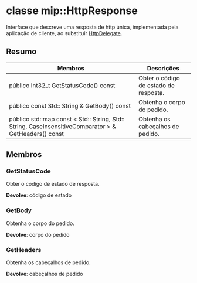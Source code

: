 # <a name="class-miphttpresponse"></a>classe mip::HttpResponse 
Interface que descreve uma resposta de http única, implementada pela aplicação de cliente, ao substituir [HttpDelegate](class_mip_httpdelegate.md).
  
## <a name="summary"></a>Resumo
 Membros                        | Descrições                                
--------------------------------|---------------------------------------------
 público int32_t GetStatusCode() const  |  Obter o código de estado de resposta.
 público const Std:: String & GetBody() const  |  Obtenha o corpo do pedido.
público std::map const < Std:: String, Std:: String, CaseInsensitiveComparator > & GetHeaders() const  |  Obtenha os cabeçalhos de pedido.
  
## <a name="members"></a>Membros
  
### <a name="getstatuscode"></a>GetStatusCode
Obter o código de estado de resposta.

  
**Devolve**: código de estado
  
### <a name="getbody"></a>GetBody
Obtenha o corpo do pedido.

  
**Devolve**: corpo do pedido
  
### <a name="getheaders"></a>GetHeaders
Obtenha os cabeçalhos de pedido.

  
**Devolve**: cabeçalhos de pedido